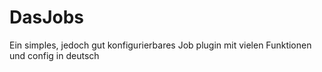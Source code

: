 # DasJobs
Ein simples, jedoch gut konfigurierbares Job plugin mit vielen Funktionen und config in deutsch

